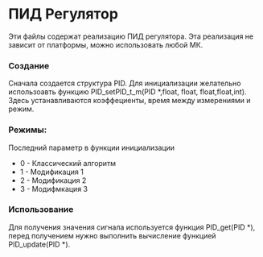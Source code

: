 # ПИД Регулятор
Эти файлы содержат реализацию ПИД регулятора. Эта реализация не зависит от платформы, можно использовать любой МК. 

### Создание
Сначала создается структура PID.
Для инициализации желательно использоавть функцию PID_setPID_t_m(PID *,float, float, float,float,int). Здесь устанавливаются коэффециенты, время между измерениями и режим.

### Режимы:
Последний параметр в функции инициализации 
- 0 - Классический алгоритм
- 1 - Модификация 1 
- 2 - Модификация 2
- 3 - Модифмкация 3
### Использование
Для получения значения сигнала используется функция PID_get(PID *), перед получением нужно выполнить вычисление функцией PID_update(PID *).
